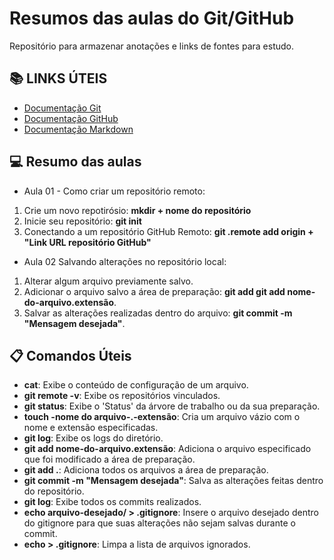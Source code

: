 # Resumos das aulas do Git/GitHub

Repositório para armazenar anotações e links de fontes para estudo.

## 📚 LINKS ÚTEIS
- [Documentação Git](https://git.scm.com/doc)
- [Documentação GitHub](https://docs.github.com/)
- [Documentação Markdown](https://docs.github.com/pt/get-started/writing-on-github/getting-started-with-writing-and-formatting-on-github/basic-writing-and-formatting-syntax)

## 💻 Resumo das aulas

- Aula 01 - Como criar um repositório remoto:
1. Crie um novo repotirósio: **mkdir + nome do repositório**
2. Inicie seu repositório: **git init**
3. Conectando a um repositório GitHub Remoto:
**git .remote add origin + "Link URL repositório GitHub"**

- Aula 02 Salvando alterações no repositório local:
1. Alterar algum arquivo previamente salvo.
2. Adicionar o arquivo salvo a área de preparação: **git add git add nome-do-arquivo.extensão**.
3. Salvar as alterações realizadas dentro do arquivo: **git commit -m "Mensagem desejada"**.

## 📋 Comandos Úteis
- **cat**: Exibe o conteúdo de configuração de um arquivo.
- **git remote -v**: Exibe os repositórios vinculados.
- **git status**: Exibe o 'Status' da árvore de trabalho ou da sua preparação.
- **touch -nome do arquivo-.-extensão**: Cria um arquivo vázio com o nome e extensão especificadas.
- **git log**: Exibe os logs do diretório.
- **git add nome-do-arquivo.extensão**: Adiciona o arquivo especificado que foi modificado a área de preparação.
- **git add .**: Adiciona todos os arquivos a área de preparação.
- **git commit -m "Mensagem desejada"**: Salva as alterações feitas dentro do repositório.
- **git log**: Exibe todos os commits realizados.
- **echo arquivo-desejado/ > .gitignore**: Insere o arquivo desejado dentro do gitignore para que suas alterações não sejam salvas durante o commit.
- **echo > .gitignore**: Limpa a lista de arquivos ignorados.

